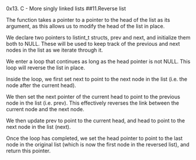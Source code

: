 0x13. C - More singly linked lists
##11.Reverse list

The function takes a pointer to a pointer to the head of the list as its argument, as this allows us to modify the head of the list in place.

We declare two pointers to listint_t structs, prev and next, and initialize them both to NULL. These will be used to keep track of the previous and next nodes in the list as we iterate through it.

We enter a loop that continues as long as the head pointer is not NULL. This loop will reverse the list in place.

Inside the loop, we first set next to point to the next node in the list (i.e. the node after the current head).

We then set the next pointer of the current head to point to the previous node in the list (i.e. prev). This effectively reverses the link between the current node and the next node.

We then update prev to point to the current head, and head to point to the next node in the list (next).

Once the loop has completed, we set the head pointer to point to the last node in the original list (which is now the first node in the reversed list), and return this pointer.
